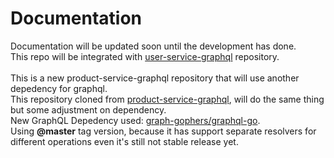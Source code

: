 # Documentation
Documentation will be updated soon until the development has done.\
This repo will be integrated with [user-service-graphql](https://github.com/vincen320/user-service-graphql) repository.\
\
This is a new product-service-graphql repository that will use another depedency for graphql.\
This repository cloned from [product-service-graphql](https://github.com/vincen320/product-service-graphql), will do the same thing but some adjustment on dependency.\
New GraphQL Depedency used: [graph-gophers/graphql-go](https://github.com/graph-gophers/graphql-go).\
Using **@master** tag version, because it has support separate resolvers for different operations even it's still not stable release yet.